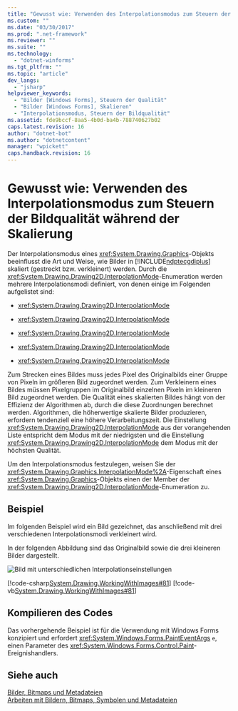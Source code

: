 ```yaml
---
title: "Gewusst wie: Verwenden des Interpolationsmodus zum Steuern der Bildqualit&#228;t w&#228;hrend der Skalierung | Microsoft Docs"
ms.custom: ""
ms.date: "03/30/2017"
ms.prod: ".net-framework"
ms.reviewer: ""
ms.suite: ""
ms.technology: 
  - "dotnet-winforms"
ms.tgt_pltfrm: ""
ms.topic: "article"
dev_langs: 
  - "jsharp"
helpviewer_keywords: 
  - "Bilder [Windows Forms], Steuern der Qualität"
  - "Bilder [Windows Forms], Skalieren"
  - "Interpolationsmodus, Steuern der Bildqualität"
ms.assetid: fde9bccf-8aa5-4b0d-ba4b-788740627b02
caps.latest.revision: 16
author: "dotnet-bot"
ms.author: "dotnetcontent"
manager: "wpickett"
caps.handback.revision: 16
---
```

# Gewusst wie: Verwenden des Interpolationsmodus zum Steuern der Bildqualit&#228;t w&#228;hrend der Skalierung
Der Interpolationsmodus eines <xref:System.Drawing.Graphics>\-Objekts beeinflusst die Art und Weise, wie Bilder in [!INCLUDE[ndptecgdiplus](../../../../includes/ndptecgdiplus-md.md)] skaliert \(gestreckt bzw. verkleinert\) werden.  Durch die <xref:System.Drawing.Drawing2D.InterpolationMode>\-Enumeration werden mehrere Interpolationsmodi definiert, von denen einige im Folgenden aufgelistet sind:  
  
-   <xref:System.Drawing.Drawing2D.InterpolationMode>  
  
-   <xref:System.Drawing.Drawing2D.InterpolationMode>  
  
-   <xref:System.Drawing.Drawing2D.InterpolationMode>  
  
-   <xref:System.Drawing.Drawing2D.InterpolationMode>  
  
-   <xref:System.Drawing.Drawing2D.InterpolationMode>  
  
 Zum Strecken eines Bildes muss jedes Pixel des Originalbilds einer Gruppe von Pixeln im größeren Bild zugeordnet werden.  Zum Verkleinern eines Bildes müssen Pixelgruppen im Originalbild einzelnen Pixeln im kleineren Bild zugeordnet werden.  Die Qualität eines skalierten Bildes hängt von der Effizienz der Algorithmen ab, durch die diese Zuordnungen berechnet werden.  Algorithmen, die höherwertige skalierte Bilder produzieren, erfordern tendenziell eine höhere Verarbeitungszeit.  Die Einstellung <xref:System.Drawing.Drawing2D.InterpolationMode> aus der vorangehenden Liste entspricht dem Modus mit der niedrigsten und die Einstellung <xref:System.Drawing.Drawing2D.InterpolationMode> dem Modus mit der höchsten Qualität.  
  
 Um den Interpolationsmodus festzulegen, weisen Sie der <xref:System.Drawing.Graphics.InterpolationMode%2A>\-Eigenschaft eines <xref:System.Drawing.Graphics>\-Objekts einen der Member der <xref:System.Drawing.Drawing2D.InterpolationMode>\-Enumeration zu.  
  
## Beispiel  
 Im folgenden Beispiel wird ein Bild gezeichnet, das anschließend mit drei verschiedenen Interpolationsmodi verkleinert wird.  
  
 In der folgenden Abbildung sind das Originalbild sowie die drei kleineren Bilder dargestellt.  
  
 ![Bild mit unterschiedlichen Interpolationseinstellungen](../../../../docs/framework/winforms/advanced/media/csgrapes1.png "csgrapes1")  
  
 [!code-csharp[System.Drawing.WorkingWithImages#81](../../../../samples/snippets/csharp/VS_Snippets_Winforms/System.Drawing.WorkingWithImages/CS/Class1.cs#81)]
 [!code-vb[System.Drawing.WorkingWithImages#81](../../../../samples/snippets/visualbasic/VS_Snippets_Winforms/System.Drawing.WorkingWithImages/VB/Class1.vb#81)]  
  
## Kompilieren des Codes  
 Das vorhergehende Beispiel ist für die Verwendung mit Windows Forms konzipiert und erfordert <xref:System.Windows.Forms.PaintEventArgs> `e`, einen Parameter des <xref:System.Windows.Forms.Control.Paint>\-Ereignishandlers.  
  
## Siehe auch  
 [Bilder, Bitmaps und Metadateien](../../../../docs/framework/winforms/advanced/images-bitmaps-and-metafiles.md)   
 [Arbeiten mit Bildern, Bitmaps, Symbolen und Metadateien](../../../../docs/framework/winforms/advanced/working-with-images-bitmaps-icons-and-metafiles.md)